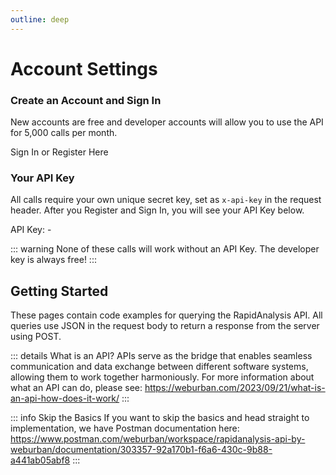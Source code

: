 ```yaml
---
outline: deep
---
```


<script setup>
import axios from "axios";
import { watchEffect } from 'vue';
import { onMounted } from 'vue';

const logoutUri = "logout?client_id=7mj6g74m7h9q5m127ehtnlo3m0&logout_uri="
const loginUri = "login?client_id=7mj6g74m7h9q5m127ehtnlo3m0&response_type=token&redirect_uri="

onMounted(() => {
  const apiKeyButton = document.getElementById("apiKeyLoginButton");
  apiKeyButton.innerText = "Sign In or Register Here";
  apiAction();
});

watchEffect(() => {  
  if (window.location.hash) {    
    const queryString = window.location.hash.replace('#','?');    
    const urlParams = new URLSearchParams(queryString);
    const jwt = urlParams.get('id_token');        

    const config = {
      headers:{
        'Content-Type': 'application/json',
        'Accept': 'application/json'
      }
    }

    const url = "https://p0j19rggqa.execute-api.ap-southeast-2.amazonaws.com/v1/test";
    const json = JSON.stringify({ "token" : jwt});
    const data = { 'body' : json }

    axios.post(url, data, config)
    .then(response => {
        const jsonApiKey = JSON.parse(response.data.body);
        const apiKey = jsonApiKey["Output"]["apikey"];   
        const apiKeyEmail = jsonApiKey["Output"]["email"];
        // Set Local Storage
        localStorage.setItem("apiKey", apiKey);
        localStorage.setItem("apiKeyEmail", apiKeyEmail);
        apiAction();
    }).catch(error => console.error(error));
    } 
});

function apiAction() {
  const apiKey = localStorage.getItem("apiKey");
  const apiKeyEmail = localStorage.getItem("apiKeyEmail");
  const apiKeyId = document.getElementById("apiKey");
  apiKeyId.innerText = "API KEY: " + (apiKey == null ? '(Sign In for API Key)' : apiKey);
  const apiKeyButton = document.getElementById("apiKeyLoginButton");
  var link = "https://rapid.auth.ap-southeast-2.amazoncognito.com/"

  if( apiKey != null) {    
    link = link + logoutUri
    apiKeyButton.innerText = "Sign Out " + apiKeyEmail;
    apiKeyButton.onclick = removeLocalStorage;
  } else {
    link = link + loginUri
    apiKeyButton.innerText = "Sign In or Register Here";
    apiKeyButton.onclick = null;
  }
  
  link = link + encodeURIComponent(window.location.origin)
  link = link + encodeURIComponent("/getting-started.html")
  apiKeyButton.href = link
}

function removeLocalStorage() {
  localStorage.removeItem("apiKey"); 
  localStorage.removeItem("apiKeyEmail");
}

</script>
<!-- <button @click="callapi">Test Button</button> -->

# Account Settings

### Create an Account and Sign In

New accounts are free and developer accounts will allow you to use the API for 5,000 calls per month. 

<a id="apiKeyLoginButton" data-v-2dba8ca9="" data-v-72cc4481="" style="text-decoration: none" class="VPButton medium brand" href="">Sign In or Register Here</a>

### Your API Key

All calls require your own unique secret key, set as `x-api-key` in the request header. After you Register and Sign In, you will see your API Key below. 

<div style="fontWeight: bold" id='apiKey'>API Key: -</div>

::: warning
None of these calls will work without an API Key. The developer key is always free!
:::

## Getting Started

These pages contain code examples for querying the RapidAnalysis API. All queries use JSON in the request body to return a response from the server using POST. 

::: details What is an API?
APIs serve as the bridge that enables seamless communication and data exchange between different software systems, allowing them to work together harmoniously. 
For more information about what an API can do, please see: https://weburban.com/2023/09/21/what-is-an-api-how-does-it-work/
:::

::: info Skip the Basics
If you want to skip the basics and head straight to implementation, we have Postman documentation here: https://www.postman.com/weburban/workspace/rapidanalysis-api-by-weburban/documentation/303357-92a170b1-f6a6-430c-9b88-a441ab05abf8
:::

